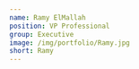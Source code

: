 ```yaml
---
name: Ramy ElMallah
position: VP Professional
group: Executive
image: /img/portfolio/Ramy.jpg
short: Ramy
---
```

